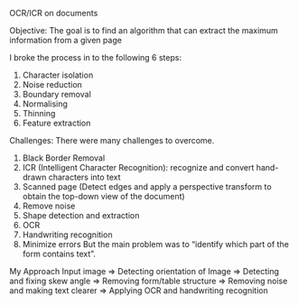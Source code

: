 OCR/ICR on documents

Objective:
The goal is to find an algorithm that can extract the maximum information from a given page

I broke the process in to the following 6 steps:
1. Character isolation
2. Noise reduction
3. Boundary removal
4. Normalising
5. Thinning
6. Feature extraction

Challenges:
There were many challenges to overcome.
1. Black Border Removal
2. ICR (Intelligent Character Recognition): recognize and convert hand-drawn characters into text
3. Scanned page (Detect edges and apply a perspective transform to obtain the top-down view of the document)
4. Remove noise
5. Shape detection and extraction
6. OCR
7. Handwriting recognition
8. Minimize errors
But the main problem was to “identify which part of the form contains text”.

My Approach
Input image => Detecting orientation of Image => Detecting and fixing skew angle => Removing form/table structure => Removing noise and making text clearer => Applying OCR and handwriting recognition
